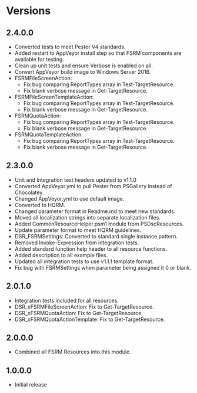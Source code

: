 # Versions

## 2.4.0.0

- Converted tests to meet Pester V4 standards.
- Added restart to AppVeyor install step so that FSRM components
  are available for testing.
- Clean up unit tests and ensure Verbose is enabled on all.
- Convert AppVeyor build image to Windows Server 2016.
- FSRMFileScreenAction:
  - Fix bug comparing ReportTypes array in Test-TargetResource.
  - Fix blank verbose message in Get-TargetResource.
- FSRMFileScreenTemplateAction:
  - Fix bug comparing ReportTypes array in Test-TargetResource.
  - Fix blank verbose message in Get-TargetResource.
- FSRMQuotaAction:
  - Fix bug comparing ReportTypes array in Test-TargetResource.
  - Fix blank verbose message in Get-TargetResource.
- FSRMQuotaTemplateAction:
  - Fix bug comparing ReportTypes array in Test-TargetResource.
  - Fix blank verbose message in Get-TargetResource.

## 2.3.0.0

- Unit and Integration test headers updated to v1.1.0
- Converted AppVeyor.yml to pull Pester from PSGallery instead of Chocolatey.
- Changed AppVeyor.yml to use default image.
- Converted to HQRM.
- Changed parameter format in Readme.md to meet new standards.
- Moved all localization strings into separate localization files.
- Added CommonResourceHelper.psm1 module from PSDscResources.
- Update parameter format to meet HQRM guidelines.
- DSR_FSRMSettings: Converted to standard single instance pattern.
- Removed Invoke-Expression from integration tests.
- Added standard function help header to all resource functions.
- Added description to all example files.
- Updated all integration tests to use v1.1.1 template format.
- Fix bug with FSRMSettings when parameter being assigned it 0 or blank.

## 2.0.1.0

- Integration tests included for all resources.
- DSR_xFSRMFileScreenAction: Fix to Get-TargetResource.
- DSR_xFSRMQuotaAction: Fix to Get-TargetResource.
- DSR_xFSRMQuotaActionTemplate: Fix to Get-TargetResource.

## 2.0.0.0

- Combined all FSRM Resources into this module.

## 1.0.0.0

- Initial release
